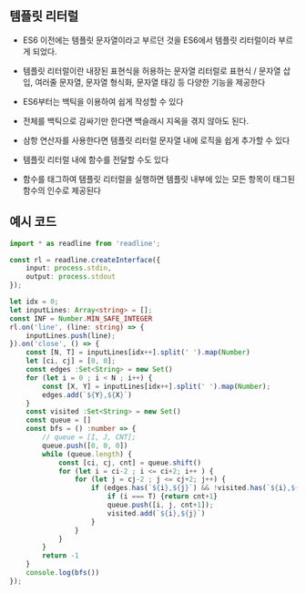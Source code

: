 ## 템플릿 리터럴

- ES6 이전에는 템플릿 문자열이라고 부르던 것을 ES6에서 템플릿 리터럴이라 부르게 되었다.

- 템플릿 리터럴이란 내장된 표현식을 허용하는 문자열 리터럴로 표현식 / 문자열 삽입, 여러줄 문자열, 문자열 형식화, 문자열 태깅 등 다양한 기능을 제공한다

- ES6부터는 백틱을 이용하여 쉽게 작성할 수 있다

- 전체를 백틱으로 감싸기만 한다면 백슬래시 지옥을 겪지 않아도 된다.

- 삼항 연산자를 사용한다면 템플릿 리터럴 문자열 내에 로직을 쉽게 추가할 수 있다

- 템플릿 리터럴 내에 함수를 전달할 수도 있다

- 함수를 태그하여 탬플릿 리터럴을 실행하면 템플릿 내부에 있는 모든 항목이 태그된 함수의 인수로 제공된다

## 예시 코드

```ts
import * as readline from 'readline';

const rl = readline.createInterface({
    input: process.stdin,
    output: process.stdout
});

let idx = 0;
let inputLines: Array<string> = [];
const INF = Number.MIN_SAFE_INTEGER
rl.on('line', (line: string) => {
    inputLines.push(line);
}).on('close', () => {
    const [N, T] = inputLines[idx++].split(' ').map(Number)
    let [ci, cj] = [0, 0];
    const edges :Set<String> = new Set()
    for (let i = 0 ; i < N ; i++) {
        const [X, Y] = inputLines[idx++].split(' ').map(Number);
        edges.add(`${Y},${X}`)
    }
    const visited :Set<String> = new Set()
    const queue = []
    const bfs = () :number => {
        // queue = [I, J, CNT];
        queue.push([0, 0, 0])
        while (queue.length) {
            const [ci, cj, cnt] = queue.shift()
            for (let i = ci-2 ; i <= ci+2; i++ ) {
                for (let j = cj-2 ; j <= cj+2; j++) {
                    if (edges.has(`${i},${j}`) && !visited.has(`${i},${j}`)) {
                        if (i === T) {return cnt+1}
                        queue.push([i, j, cnt+1]);
                        visited.add(`${i},${j}`)
                    }
                }
            }
        }
        return -1
    }
    console.log(bfs())
});


```
